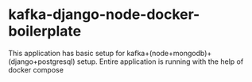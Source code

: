 # kafka-django-node-docker-boilerplate
This application has basic setup for kafka+(node+mongodb)+(django+postgresql) setup. Entire application is running with the help of docker compose
